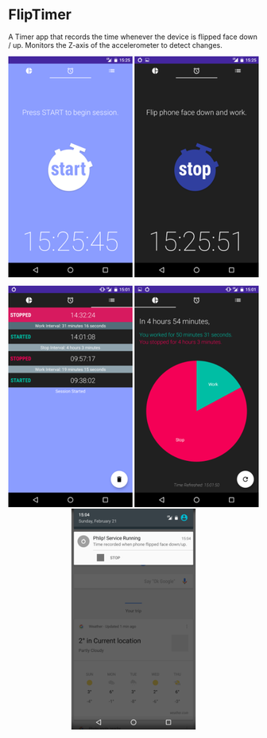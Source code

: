 # FlipTimer

A Timer app that records the time whenever the device is flipped face down / up.
Monitors the Z-axis of the accelerometer to detect changes.

<p align="center">
  <img src="/screenshots/Screenshot_20160221-152548 - Copy.png" width="250" />
  <img src="/screenshots/Screenshot_20160221-152553 - Copy.png" width="250" />
</p>

<p align="center">
  <img src="/screenshots/Screenshot_20160221-150149 - Copy.png" width="250"/>
  <img src="/screenshots/Screenshot_20160221-150155 - Copy.png" width="250"/>
  <img src="/screenshots/Screenshot_20160221-150447.png" width="250" />
</p>


